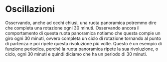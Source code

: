 # Oscillazioni

Osservando, anche ad occhi chiusi, una ruota panoramica potremmo dire che completa una rotazione ogni 30 minuti. Osservando ancora il comportamento di questa ruota panoramica notiamo che questa compie un giro ogni 30 minuti, ovvero completa un ciclo di rotazione tornando al punto di partenza e poi ripete questa rivoluzione più volte. Questo è un esempio di funzione periodica, perché la ruota panoramica ripete la sua rivoluzione, o ciclo, ogni 30 minuti e quindi diciamo che ha un periodo di 30 minuti.

